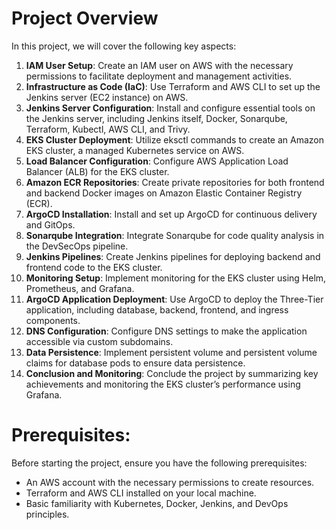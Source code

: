 # Project Overview

In this project, we will cover the following key aspects:

1. **IAM User Setup**: Create an IAM user on AWS with the necessary permissions to facilitate deployment and management activities.
2. **Infrastructure as Code (IaC)**: Use Terraform and AWS CLI to set up the Jenkins server (EC2 instance) on AWS.
3. **Jenkins Server Configuration**: Install and configure essential tools on the Jenkins server, including Jenkins itself, Docker, Sonarqube, Terraform, Kubectl, AWS CLI, and Trivy.
4. **EKS Cluster Deployment**: Utilize eksctl commands to create an Amazon EKS cluster, a managed Kubernetes service on AWS.
5. **Load Balancer Configuration**: Configure AWS Application Load Balancer (ALB) for the EKS cluster.
6. **Amazon ECR Repositories**: Create private repositories for both frontend and backend Docker images on Amazon Elastic Container Registry (ECR).
7. **ArgoCD Installation**: Install and set up ArgoCD for continuous delivery and GitOps.
8. **Sonarqube Integration**: Integrate Sonarqube for code quality analysis in the DevSecOps pipeline.
9. **Jenkins Pipelines**: Create Jenkins pipelines for deploying backend and frontend code to the EKS cluster.
10. **Monitoring Setup**: Implement monitoring for the EKS cluster using Helm, Prometheus, and Grafana.
11. **ArgoCD Application Deployment**: Use ArgoCD to deploy the Three-Tier application, including database, backend, frontend, and ingress components.
12. **DNS Configuration**: Configure DNS settings to make the application accessible via custom subdomains.
13. **Data Persistence**: Implement persistent volume and persistent volume claims for database pods to ensure data persistence.
14. **Conclusion and Monitoring**: Conclude the project by summarizing key achievements and monitoring the EKS cluster’s performance using Grafana.


# Prerequisites:
Before starting the project, ensure you have the following prerequisites:

- An AWS account with the necessary permissions to create resources.
- Terraform and AWS CLI installed on your local machine.
- Basic familiarity with Kubernetes, Docker, Jenkins, and DevOps principles.